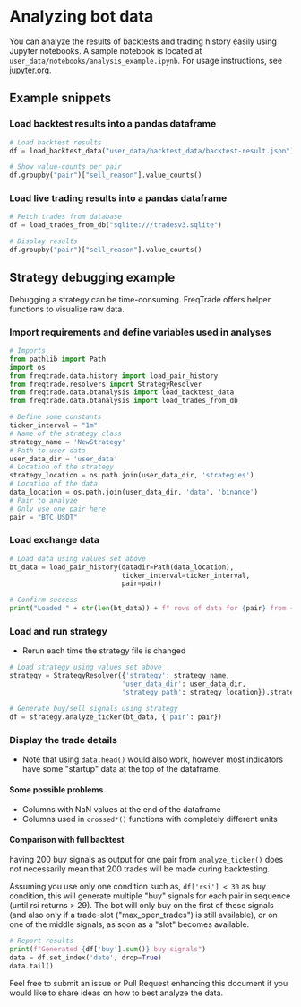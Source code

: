 # Analyzing bot data

You can analyze the results of backtests and trading history easily using Jupyter notebooks. A sample notebook is located at `user_data/notebooks/analysis_example.ipynb`. For usage instructions, see [jupyter.org](https://jupyter.org/documentation).

## Example snippets

### Load backtest results into a pandas dataframe

```python
# Load backtest results
df = load_backtest_data("user_data/backtest_data/backtest-result.json")

# Show value-counts per pair
df.groupby("pair")["sell_reason"].value_counts()
```

### Load live trading results into a pandas dataframe

``` python
# Fetch trades from database
df = load_trades_from_db("sqlite:///tradesv3.sqlite")

# Display results
df.groupby("pair")["sell_reason"].value_counts()
```

## Strategy debugging example

Debugging a strategy can be time-consuming. FreqTrade offers helper functions to visualize raw data.

### Import requirements and define variables used in analyses

```python
# Imports
from pathlib import Path
import os
from freqtrade.data.history import load_pair_history
from freqtrade.resolvers import StrategyResolver
from freqtrade.data.btanalysis import load_backtest_data
from freqtrade.data.btanalysis import load_trades_from_db

# Define some constants
ticker_interval = "1m"
# Name of the strategy class
strategy_name = 'NewStrategy'
# Path to user data
user_data_dir = 'user_data'
# Location of the strategy
strategy_location = os.path.join(user_data_dir, 'strategies')
# Location of the data
data_location = os.path.join(user_data_dir, 'data', 'binance')
# Pair to analyze 
# Only use one pair here
pair = "BTC_USDT"
```

### Load exchange data

```python
# Load data using values set above
bt_data = load_pair_history(datadir=Path(data_location),
                            ticker_interval=ticker_interval,
                            pair=pair)

# Confirm success
print("Loaded " + str(len(bt_data)) + f" rows of data for {pair} from {data_location}")
```

### Load and run strategy  

* Rerun each time the strategy file is changed

```python
# Load strategy using values set above
strategy = StrategyResolver({'strategy': strategy_name,
                            'user_data_dir': user_data_dir,
                            'strategy_path': strategy_location}).strategy

# Generate buy/sell signals using strategy
df = strategy.analyze_ticker(bt_data, {'pair': pair})
```

### Display the trade details

* Note that using `data.head()` would also work, however most indicators have some "startup" data at the top of the dataframe.

#### Some possible problems

* Columns with NaN values at the end of the dataframe
* Columns used in `crossed*()` functions with completely different units

#### Comparison with full backtest

having 200 buy signals as output for one pair from `analyze_ticker()` does not necessarily mean that 200 trades will be made during backtesting.

Assuming you use only one condition such as, `df['rsi'] < 30` as buy condition, this will generate multiple "buy" signals for each pair in sequence (until rsi returns > 29).
The bot will only buy on the first of these signals (and also only if a trade-slot ("max_open_trades") is still available), or on one of the middle signals, as soon as a "slot" becomes available.

```python
# Report results
print(f"Generated {df['buy'].sum()} buy signals")
data = df.set_index('date', drop=True)
data.tail()
```

Feel free to submit an issue or Pull Request enhancing this document if you would like to share ideas on how to best analyze the data.

